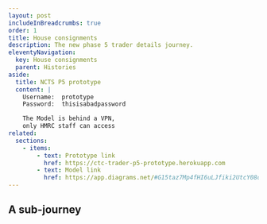 ```yaml
---
layout: post
includeInBreadcrumbs: true
order: 1
title: House consignments
description: The new phase 5 trader details journey.
eleventyNavigation:
  key: House consignments
  parent: Histories
aside:
  title: NCTS P5 prototype
  content: |
    Username:  prototype
    Password:  thisisabadpassword

    The Model is behind a VPN, 
    only HMRC staff can access
related:
  sections:
    - items:
        - text: Prototype link
          href: https://ctc-trader-p5-prototype.herokuapp.com
        - text: Model link
          href: https://app.diagrams.net/#G15taz7Mp4fHI6uLJfiki2UtcY08oxmCby
---
```


## A sub-journey
